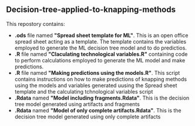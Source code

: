 ## **Decision-tree-applied-to-knapping-methods**  

This repostory contains:  
  * **.ods** file named **"Spread sheet template for ML"**. This is an open office spread sheet acting as a template. The template contains the variables employed to generate the ML decision tree model and to do predictios.   
  * **.R** file named **"Claculating technological variables.R"** containing code to perform calculations employed to generate the ML model and make predictions.  
  * **.R** file named **"Making predictions using the models.R"**. This script contains instructions on how to make predictions of knapping methods using the models and variables generated uusing the Spread sheet template and the calculating tchnological variables script  
  * **.Rdata** named **"Model including fragments.Rdata"**. This is the decision tree model generated using artifacts and fragments  
  * **.Rdata** named **"Model of only complete artifacts.Rdata"**. This is the decision tree model generated using only complete artifacts
